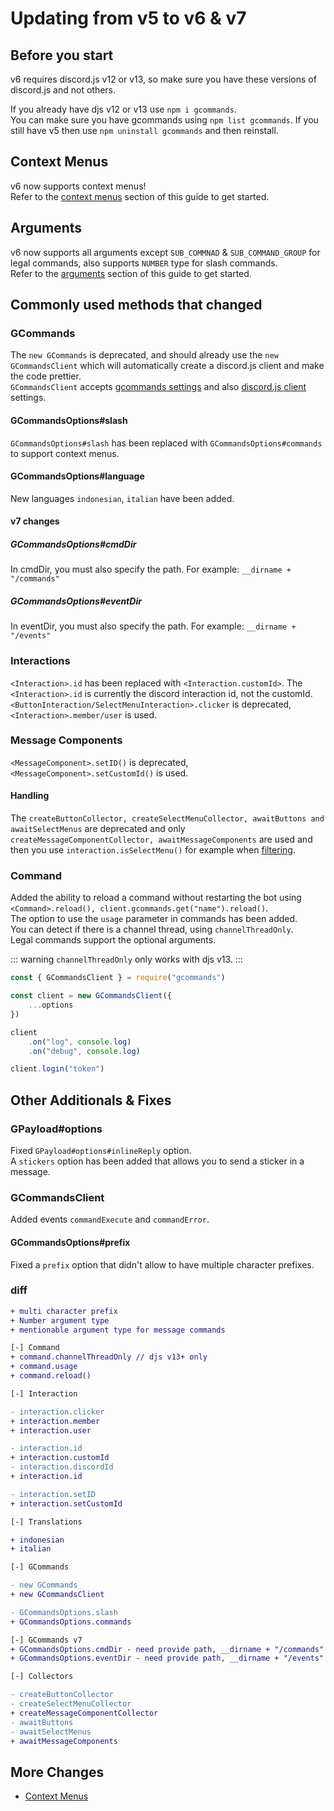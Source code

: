 # Updating from v5 to v6 & v7

## Before you start
v6 requires discord.js v12 or v13, so make sure you have these versions of discord.js and not others.  
  
If you already have djs v12 or v13 use `npm i gcommands`.  
You can make sure you have gcommands using `npm list gcommands`. If you still have v5 then use `npm uninstall gcommands` and then reinstall.

## Context Menus
v6 now supports context menus!  
Refer to the [context menus](./../interactions/contextmenus.md) section of this guide to get started.

## Arguments
v6 now supports all arguments except `SUB_COMMNAD` & `SUB_COMMAND_GROUP` for legal commands, also supports `NUMBER` type for slash commands.  
Refer to the [arguments](./../arguments/usingargsincmd.md) section of this guide to get started.

## Commonly used methods that changed

### GCommands
The `new GCommands` is deprecated, and should already use the `new GCommandsClient` which will automatically create a discord.js client and make the code prettier.  
`GCommandsClient` accepts [gcommands settings](https://gcommands.js.org/docs/#/docs/main/dev/typedef/GCommandsOptions) and also [discord.js client](https://discord.js.org/#/docs/main/stable/typedef/ClientOptions) settings. 

#### GCommandsOptions#slash
`GCommandsOptions#slash` has been replaced with `GCommandsOptions#commands` to support context menus.

#### GCommandsOptions#language
New languages `indonesian`, `italian` have been added.

#### v7 changes

##### GCommandsOptions#cmdDir
In cmdDir, you must also specify the path. For example: `__dirname + "/commands"`

##### GCommandsOptions#eventDir
In eventDir, you must also specify the path. For example: `__dirname + "/events"`

### Interactions
`<Interaction>.id` has been replaced with `<Interaction.customId>`. The `<Interaction>.id` is currently the discord interaction id, not the customId.  
`<ButtonInteraction/SelectMenuInteraction>.clicker` is deprecated, `<Interaction>.member/user` is used.  

### Message Components
`<MessageComponent>.setID()` is deprecated, `<MessageComponent>.setCustomId()` is used.

#### Handling
The `createButtonCollector, createSelectMenuCollector, awaitButtons and awaitSelectMenus` are deprecated and only `createMessageComponentCollector, awaitMessageComponents` are used and then you use `interaction.isSelectMenu()` for example when [filtering](https://gcommands.js.org/docs/#/docs/main/dev/class/GInteraction?scrollTo=isApplication).

### Command
Added the ability to reload a command without restarting the bot using `<Command>.reload(), client.gcommands.get("name").reload()`.  
The option to use the `usage` parameter in commands has been added.  
You can detect if there is a channel thread, using `channelThreadOnly`.  
Legal commands support the optional arguments.

::: warning
`channelThreadOnly` only works with djs v13.
:::

```js
const { GCommandsClient } = require("gcommands")

const client = new GCommandsClient({
    ...options
})

client
    .on("log", console.log)
    .on("debug", console.log)

client.login("token")
```

## Other Additionals & Fixes

### GPayload#options
Fixed `GPayload#options#inlineReply` option.  
A `stickers` option has been added that allows you to send a sticker in a message.

### GCommandsClient
Added events `commandExecute` and `commandError`.

#### GCommandsOptions#prefix
Fixed a `prefix` option that didn't allow to have multiple character prefixes.  

### diff
```diff
+ multi character prefix
+ Number argument type
+ mentionable argument type for message commands

[-] Command
+ command.channelThreadOnly // djs v13+ only
+ command.usage
+ command.reload()

[-] Interaction

- interaction.clicker
+ interaction.member
+ interaction.user

- interaction.id
+ interaction.customId
- interaction.discordId
+ interaction.id

- interaction.setID
+ interaction.setCustomId

[-] Translations

+ indonesian
+ italian

[-] GCommands

- new GCommands
+ new GCommandsClient

- GCommandsOptions.slash
+ GCommandsOptions.commands

[-] GCommands v7
+ GCommandsOptions.cmdDir - need provide path, __dirname + "/commands"
+ GCommandsOptions.eventDir - need provide path, __dirname + "/events"

[-] Collectors

- createButtonCollector
- createSelectMenuCollector
+ createMessageComponentCollector
- awaitButtons
- awaitSelectMenus
+ awaitMessageComponents
```

## More Changes

- [Context Menus](../interactions/contextmenus.md)
